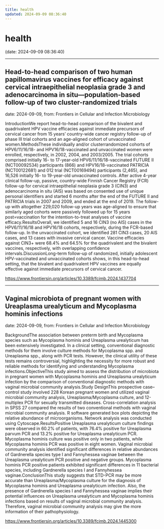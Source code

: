```yaml
---
title: health
updated: 2024-09-09 08:36:40
---
```


# health

(date: 2024-09-09 08:36:40)

---

## Head-to-head comparison of two human papillomavirus vaccines for efficacy against cervical intraepithelial neoplasia grade 3 and adenocarcinoma in situ—population-based follow-up of two cluster-randomized trials

date: 2024-09-09, from: Frontiers in Cellular and Infection Microbiology

IntroductionWe report head-to-head comparison of the bivalent and quadrivalent HPV vaccine efficacies against immediate precursors of cervical cancer from 15 years’ country-wide cancer registry follow-up of phase III trial cohorts and an age-aligned cohort of unvaccinated women.MethodsThese individually and/or clusterrandomized cohorts of HPV6/11/16/18- and HPV16/18-vaccinated and unvaccinated women were enrolled, respectively, in 2002, 2004, and 2003/2005. The trial cohorts comprised initially 16- to 17-year-old HPV6/11/16/18-vaccinated FUTURE II (NCT00092534) participants (866) and HPV16/18-vaccinated PATRICIA (NCT00122681) and 012 trial (NCT00169494) participants (2,465), and 16,526 initially 16- to 19-year-old unvaccinated controls. After active 4-year clinical follow-up, passive, country-wide Finnish Cancer Registry (FCR) follow-up for cervical intraepithelial neoplasia grade 3 (CIN3) and adenocarcinoma in situ (AIS) was based on consented use of unique personal identifiers and started 6 months after the end of the FUTURE II and PATRICIA trials in 2007 and 2009, and ended at the end of 2019. The follow-up with altogether 229,020 follow-up years was age-aligned to ensure that similarly aged cohorts were passively followed up for 15 years post=vaccination for the intention-to-treat analyses of vaccine efficacy.ResultsOverall, we identified 5 and 16 CIN3 (no AIS) cases in the HPV6/11/16/18 and HPV16/18 cohorts, respectively, during the FCR-based follow-up. In the unvaccinated cohort, we identified 281 CIN3 cases, 20 AIS cases, and 13 cases with invasive cervical cancer. Vaccine efficacies against CIN3+ were 68.4% and 64.5% for the quadrivalent and the bivalent vaccines, respectively, with overlapping confidence intervals.DiscussionLong-term follow-up of randomized, initially adolescent HPV-vaccinated and unvaccinated cohorts shows, in this head-to-head setting, that the bivalent and quadrivalent HPV vaccines are equally effective against immediate precursors of cervical cancer. 

<https://www.frontiersin.org/articles/10.3389/fcimb.2024.1437704>

---

## Vaginal microbiota of pregnant women with Ureaplasma urealyticum and Mycoplasma hominis infections

date: 2024-09-09, from: Frontiers in Cellular and Infection Microbiology

BackgroundThe association between preterm birth and Mycoplasma species such as Mycoplasma hominis and Ureaplasma urealyticum has been extensively investigated. In a clinical setting, conventional diagnostic methods for them involve culture methods for Mycoplasma spp. and Ureaplasma spp., along with PCR tests. However, the clinical utility of these tests remains controversial, highlighting the necessity for more robust and reliable methods for identifying and understanding Mycoplasma infections.ObjectiveThis study aimed to assess the distribution of microbiota in pregnant women with Mycoplasma hominis and Ureaplasma urealyticum infection by the comparison of conventional diagnostic methods with vaginal microbial community analysis.Study DesignThis prospective case–control study involved 228 Korean pregnant women and utilized vaginal microbial community analysis, Ureaplasma/Mycoplasma culture, and 12-multiplex PCR for sexually transmitted diseases. Cross-correlation analysis in SPSS 27 compared the results of two conventional methods with vaginal microbial community analysis. R software generated box plots depicting the relative abundance of microorganisms. Network analysis was conducted using Cytoscape.ResultsPositive Ureaplasma urealyticum culture findings were observed in 60.2% of patients, with 76.4% positive for Ureaplasma parvum PCR and 13.2% positive for Ureaplasma urealyticum PCR. Mycoplasma hominis culture was positive only in two patients, while Mycoplasma hominis PCR was positive in eight women. Vaginal microbial community analysis identified significant differences in relative abundances of Gardnerella species type I and Fannyhessea vaginae between the Ureaplasma urealyticum PCR positive and negative groups. Mycoplasma hominis PCR positive patients exhibited significant differences in 11 bacterial species, including Gardnerella species I and Fannyhessea vaginae.ConclusionThis study suggests that STD-PCR may be more accurate than Ureaplasma/Mycoplasma culture for the diagnosis of Mycoplasma hominis and Ureaplasma urealyticum infection. Also, the presence of Gardnerella species I and Fannyhessea vaginae implies their potential influences on Ureaplasma urealyticum and Mycoplasma hominis infections based on results of vaginal microbial community analysis. Therefore, vaginal microbial community analysis may give the more information of their pathophysiology. 

<https://www.frontiersin.org/articles/10.3389/fcimb.2024.1445300>

